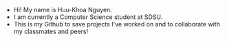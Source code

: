 - Hi! My name is Huu-Khoa Nguyen.
- I am currently a Computer Science student at SDSU.
- This is my Github to save projects I've worked on and to collaborate with my classmates and peers!
